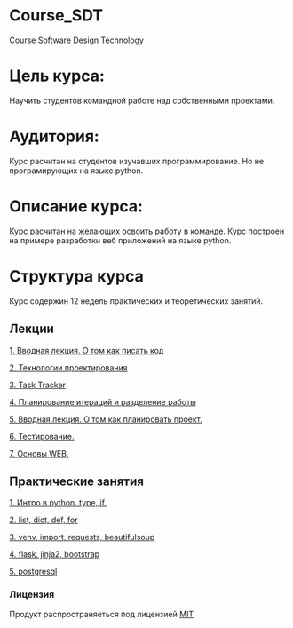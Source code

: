 # Course_SDT
Course Software Design Technology

# Цель курса:

Научить студентов командной работе над собственными проектами.

# Аудитория:

Курс расчитан на студентов изучавших программирование. Но не програмирующих на языке python.

# Описание курса:

Курс расчитан на желающих освоить работу в команде. Курс построен на примере разработки веб приложений на языке python.

# Структура курса

Курс содержин 12 недель практических и теоретических занятий.

Лекции
-------

  [1. Вводная лекция. О том как писать код](/lections/1.intro.md)

  [2. Технологии проектирования](/lections/2.development.md)

  [3. Task Tracker](/lections/3.task_tracker.md)

  [4. Планирование итераций и разделение работы](/lections/4.planing_work.md)

  [5. Вводная лекция. О том как планировать проект.](/lections/5.planing_projects.md)

  [6. Тестирование.](/lections/6.test.md)
  
  [7. Основы WEB.](/lections/7.web.md)

Практические занятия
--------

  [1. Интро в  python. type, if.](/lab/1.intro.md)

  [2. list, dict, def, for](/lab/2.multiple.md)

  [3. venv, import, requests, beautifulsoup](/lab/3.crawler.md)

  [4. flask, jinja2, bootstrap](/lab/4.website.md)

  [5. postgresql](/lab/5.db.md)

### Лицензия

Продукт распространяеться под лицензией [MIT](LICENSE)
